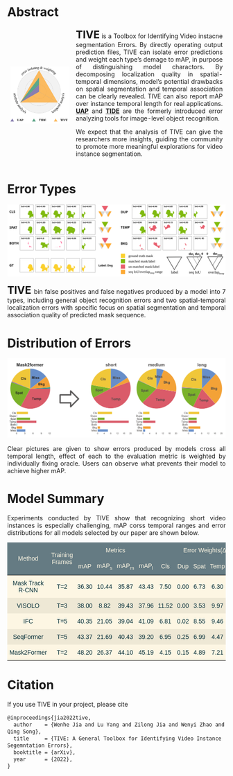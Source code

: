 # Abstract

<html>
<style>
    .abstract_table tr td{
        border-top-style: hidden;
        border-bottom-style: hidden;
        border-left-style: hidden;
        border-right-style: hidden;
        }
    p {
        text-align:justify;
    }
</style>
<table class="abstract_table">
    <tr style="height:auto;">
        <td style="width:30%;">
            <img src="./img/abstract.svg">
        </td>
        <td style="width:70%;text-align:justify">
            <font size=5><b>TIVE</b></font> is a Toolbox for Identifying Video instacne segmentation Errors. By directly operating output prediction files, TIVE can isolate error predictions and weight each type’s demage to mAP, in purpose of distinguishing model charactors. By decomposing localization quality in spatial-temporal dimensions, model’s potential drawbacks on spatial segmentation and temporal association can be clearly revealed. TIVE can also report mAP over instance temporal length for real applications. <a href="https://arxiv.org/abs/1911.12451" target=_blank><b>UAP</b></a> and <a href="https://dbolya.github.io/tide/" target=_blank><b>TIDE</b></a> are the formerly introduced error analyzing tools for image-level object recognition.

We expect that the analysis of TIVE can give the researchers more insights, guiding the community to promote more meaningful explorations for video instance segmentation.

</td>
</tr>
</table>
</html>

# Error Types
<div align=center>
    <img src="./img/ErrorType.svg">
</div>
<p>
    <font size=5><b>TIVE </b></font>bin false positives and false negatives produced by a model into 7 types, including general object recognition errors and two spatial-temporal localization errors with specific focus on spatial segmentation and temporal association quality of predicted mask sequence.
</p>

# Distribution of Errors
<div align=center>
    <img src="./img/Distribution_of_Errors.svg">
</div>
<p>
    Clear pictures are given to show errors produced by models cross all temporal length, effect of each to the evaluation metric is weighted by individually fixing oracle. Users can observe what prevents their model to achieve higher mAP.
</p>

# Model Summary
Experiments conducted by TIVE show that recognizing short video instances is especially challenging, mAP corss temporal ranges and error distributions for all models selected by our paper are shown below.
<html>
<style type="text/css">
.model_summary_table  {border:none;border-collapse:collapse;border-color:#93a1a1;border-spacing:0;margin:auto}
.model_summary_table td{background-color:#fdf6e3;border-color:#93a1a1;border-style:solid;border-width:0px;color:#002b36;
  font-family:Arial, sans-serif;font-size:14px;overflow:hidden;padding:10px 5px;word-break:normal;}
.model_summary_table th{background-color:#657b83;border-color:#93a1a1;border-style:solid;border-width:0px;color:#fdf6e3;
  font-family:Arial, sans-serif;font-size:14px;font-weight:normal;overflow:hidden;padding:10px 5px;word-break:normal;}
.model_summary_table .model_summary_table-b406{background-color:#eee8d5;border-color:inherit;text-align:center;vertical-align:middle}
.model_summary_table .model_summary_table-9wq8{border-color:inherit;text-align:center;vertical-align:middle}
.model_summary_table .model_summary_table-ezbu{background-color:#eee8d5;border-color:inherit;text-align:center;vertical-align:top}
.model_summary_table .model_summary_table-c3ow{border-color:inherit;text-align:center;vertical-align:top}
.model_summary_table .model_summary_table-hxaf{background-color:#657b83;border-color:#93a1a1;color:#fdf6e3;text-align:center;vertical-align:middle}
</style>
<table class="model_summary_table" >
<thead>
  <tr>
    <th class="model_summary_table-9wq8" rowspan="2">Method</th>
    <th class="model_summary_table-9wq8" rowspan="2">Training<br>Frames</th>
    <th class="model_summary_table-9wq8" colspan="4">Metrics </th>
    <th class="model_summary_table-9wq8" colspan="7">Error Weights(&Delta;AP@50)</th>
  </tr>
  <tr>
    <th class="model_summary_table-hxaf">mAP</th>
    <th class="model_summary_table-hxaf">mAP<sub>s</sub></th>
    <th class="model_summary_table-hxaf">mAP<sub>m</sub></th>
    <th class="model_summary_table-hxaf">mAP<sub>l</sub></th>
    <th class="model_summary_table-hxaf">Cls</th>
    <th class="model_summary_table-hxaf">Dup</th>
    <th class="model_summary_table-hxaf">Spat</th>
    <th class="model_summary_table-hxaf">Temp</th>
    <th class="model_summary_table-hxaf">Both</th>
    <th class="model_summary_table-hxaf">Bkg</th>
    <th class="model_summary_table-hxaf">Miss</th>
  </tr>
</thead>
<tbody>
  <tr>
    <td class="model_summary_table-9wq8">Mask Track R-CNN</td>
    <td class="model_summary_table-9wq8">T=2</td>
    <td class="model_summary_table-9wq8">36.30</td>
    <td class="model_summary_table-9wq8">10.44</td>
    <td class="model_summary_table-9wq8">35.87</td>
    <td class="model_summary_table-9wq8">43.43</td>
    <td class="model_summary_table-9wq8">7.50</td>
    <td class="model_summary_table-9wq8">0.00</td>
    <td class="model_summary_table-9wq8">6.73</td>
    <td class="model_summary_table-9wq8">6.30</td>
    <td class="model_summary_table-9wq8">0.24</td>
    <td class="model_summary_table-9wq8">0.94</td>
    <td class="model_summary_table-9wq8">6.08</td>
  </tr>
  <tr>
    <td class="model_summary_table-b406">VISOLO</td>
    <td class="model_summary_table-b406">T=3</td>
    <td class="model_summary_table-b406">38.00</td>
    <td class="model_summary_table-b406">8.82</td>
    <td class="model_summary_table-b406">39.43</td>
    <td class="model_summary_table-b406">37.96</td>
    <td class="model_summary_table-b406">11.52</td>
    <td class="model_summary_table-b406">0.00</td>
    <td class="model_summary_table-b406">3.53</td>
    <td class="model_summary_table-b406">9.97</td>
    <td class="model_summary_table-b406">0.15</td>
    <td class="model_summary_table-b406">1.17</td>
    <td class="model_summary_table-b406">6.00</td>
  </tr>
  <tr>
    <td class="model_summary_table-9wq8">IFC</td>
    <td class="model_summary_table-9wq8">T=5</td>
    <td class="model_summary_table-9wq8">40.35</td>
    <td class="model_summary_table-9wq8">21.05</td>
    <td class="model_summary_table-9wq8">39.04</td>
    <td class="model_summary_table-9wq8">41.09</td>
    <td class="model_summary_table-9wq8">6.81</td>
    <td class="model_summary_table-9wq8">0.02</td>
    <td class="model_summary_table-9wq8">8.55</td>
    <td class="model_summary_table-9wq8">9.46</td>
    <td class="model_summary_table-9wq8">0.41</td>
    <td class="model_summary_table-9wq8">1.13</td>
    <td class="model_summary_table-9wq8">4.68</td>
  </tr>
  <tr>
    <td class="model_summary_table-b406">SeqFormer</td>
    <td class="model_summary_table-ezbu">T=5</td>
    <td class="model_summary_table-b406">43.37</td>
    <td class="model_summary_table-b406">21.69</td>
    <td class="model_summary_table-b406">40.43</td>
    <td class="model_summary_table-b406">39.20</td>
    <td class="model_summary_table-b406">6.95</td>
    <td class="model_summary_table-b406">0.25</td>
    <td class="model_summary_table-b406">6.99</td>
    <td class="model_summary_table-b406">4.47</td>
    <td class="model_summary_table-b406">0.00</td>
    <td class="model_summary_table-b406">0.97</td>
    <td class="model_summary_table-b406">6.20</td>
  </tr>
  <tr>
    <td class="model_summary_table-9wq8">Mask2Former</td>
    <td class="model_summary_table-c3ow">T=2</td>
    <td class="model_summary_table-9wq8">48.20</td>
    <td class="model_summary_table-9wq8">26.37</td>
    <td class="model_summary_table-9wq8">44.10</td>
    <td class="model_summary_table-9wq8">45.19</td>
    <td class="model_summary_table-9wq8">4.15</td>
    <td class="model_summary_table-9wq8">0.15</td>
    <td class="model_summary_table-9wq8">4.89</td>
    <td class="model_summary_table-9wq8">7.21</td>
    <td class="model_summary_table-9wq8">0.19</td>
    <td class="model_summary_table-9wq8">2.03</td>
    <td class="model_summary_table-9wq8">3.19</td>
  </tr>
</tbody>
</table>
</html>

# Citation

If you use TIVE in your project, please cite

```
@inproceedings{jia2022tive,
  author    = {Wenhe Jia and Lu Yang and Zilong Jia and Wenyi Zhao and Qing Song},
  title     = {TIVE: A General Toolbox for Identifying Video Instance Segemntation Errors},
  booktitle = {arXiv},
  year      = {2022},
}
```

